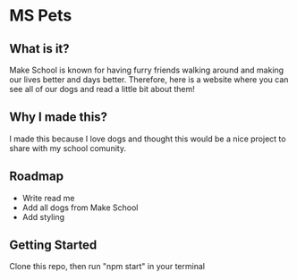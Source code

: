 # MS Pets 

## What is it?

Make School is known for having furry friends walking around and making our lives better and days better. Therefore, here is a website where you can see all of our dogs and read a little bit about them!

## Why I made this? 

I made this because I love dogs and thought this would be a nice project to share with my school comunity.

## Roadmap 

- Write read me
- Add all dogs from Make School
- Add styling

## Getting Started 

Clone this repo, then run "npm start" in your terminal
